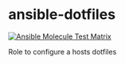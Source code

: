 # ansible-dotfiles

[![Ansible Molecule Test Matrix](https://github.com/nfaction/ansible-dotfiles/actions/workflows/molecule.yml/badge.svg)](https://github.com/nfaction/ansible-dotfiles/actions/workflows/molecule.yml)

Role to configure a hosts dotfiles
